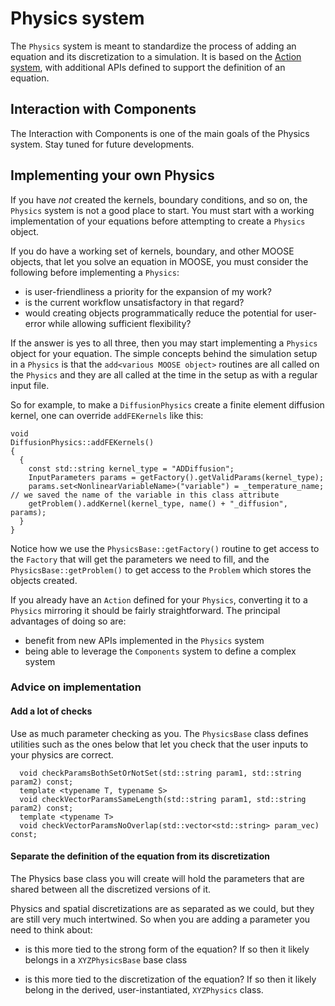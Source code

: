 # Physics system

The `Physics` system is meant to standardize the process of adding an equation and its discretization
to a simulation. It is based on the [Action system](source/actions/Action.md), with additional APIs
defined to support the definition of an equation.

## Interaction with Components

The Interaction with Components is one of the main goals of the Physics system. Stay tuned for future developments.


## Implementing your own Physics

If you have *not* created the kernels, boundary conditions, and so on, the `Physics` system is not a good place
to start. You must start with a working implementation of your equations before attempting to create a `Physics` object.

If you do have a working set of kernels, boundary, and other MOOSE objects, that let you solve an equation in MOOSE, you must consider the following before implementing a `Physics`:

- is user-friendliness a priority for the expansion of my work?
- is the current workflow unsatisfactory in that regard?
- would creating objects programmatically reduce the potential for user-error while allowing sufficient flexibility?

If the answer is yes to all three, then you may start implementing a `Physics` object for your equation.
The simple concepts behind the simulation setup in a `Physics` is that the `add<various MOOSE object>` routines
are all called on the `Physics` and they are all called at the time in the setup as with a regular input file.

So for example, to make a `DiffusionPhysics` create a finite element diffusion kernel, one can override `addFEKernels` like this:

```
void
DiffusionPhysics::addFEKernels()
{
  {
    const std::string kernel_type = "ADDiffusion";
    InputParameters params = getFactory().getValidParams(kernel_type);
    params.set<NonlinearVariableName>("variable") = _temperature_name;  // we saved the name of the variable in this class attribute
    getProblem().addKernel(kernel_type, name() + "_diffusion", params);
  }
}
```

Notice how we use the `PhysicsBase::getFactory()` routine to get access to the `Factory` that will get the parameters we
need to fill, and the `PhysicsBase::getProblem()` to get access to the `Problem` which stores the objects created.

If you already have an `Action` defined for your `Physics`, converting it to a `Physics` mirroring it should be fairly straightforward. The principal advantages of doing so are:

- benefit from new APIs implemented in the `Physics` system
- being able to leverage the `Components` system to define a complex system


### Advice on implementation

#### Add a lot of checks

Use as much parameter checking as you. The `PhysicsBase` class defines utilities such as the ones below
  that let you check that the user inputs to your physics are correct.

```
  void checkParamsBothSetOrNotSet(std::string param1, std::string param2) const;
  template <typename T, typename S>
  void checkVectorParamsSameLength(std::string param1, std::string param2) const;
  template <typename T>
  void checkVectorParamsNoOverlap(std::vector<std::string> param_vec) const;
```

#### Separate the definition of the equation from its discretization

The Physics base class you will create will hold the parameters that are shared between all the
discretized versions of it.

Physics and spatial discretizations are as separated as we could, but they are still very much intertwined. So
when you are adding a parameter you need to think about:

- is this more tied to the strong form of the equation? If so then it likely belongs in a `XYZPhysicsBase` base class

- is this more tied to the discretization of the equation? If so then it likely belong in the derived, user-instantiated,
  `XYZPhysics` class.

